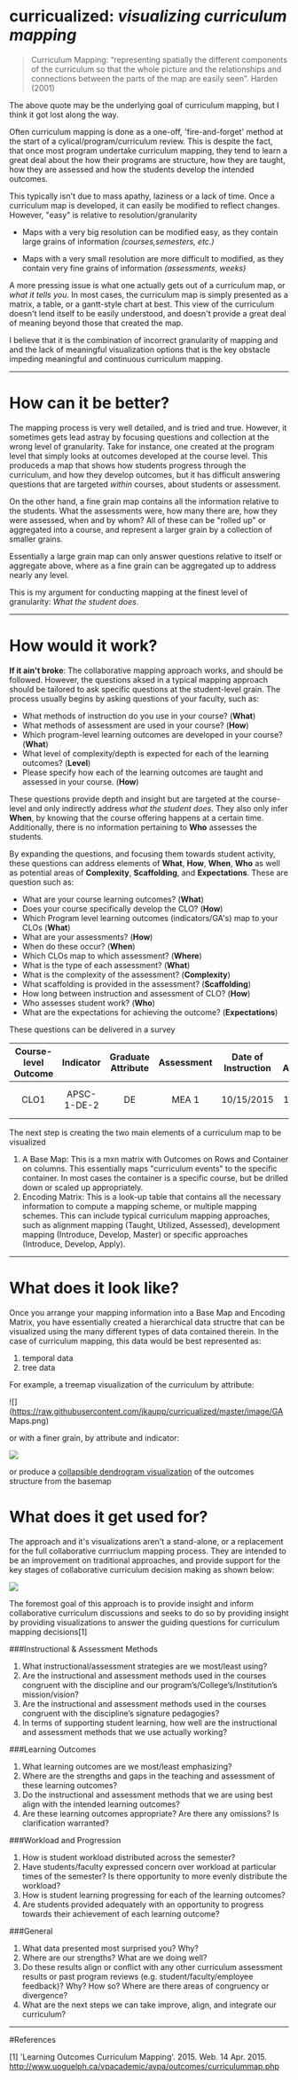 # curricualized: _visualizing curriculum mapping_

>Curriculum Mapping: “representing spatially the different components of the curriculum so that the whole picture and the relationships and connections between the parts of the map are easily seen”.  Harden (2001)

The above quote may be the underlying goal of curriculum mapping, but I think it got lost along the way.

Often curriculum mapping is done as a one-off, 'fire-and-forget' method at the start of a cylical/program/curriculum review. This is despite the fact, that once most  program undertake curriculum mapping, they tend to learn a great deal about the how their programs are structure, how they are taught, how they are assessed and how the students develop the intended outcomes.

This typically isn't due to mass apathy, laziness or a lack of time.  Once a curriculum map is developed, it can easily be modified to reflect changes. However, "easy" is relative to resolution/granularity

   * Maps with a very big resolution can be modified easy, as they contain large grains of information *(courses,semesters, etc.)*

   * Maps with a very small resolution are more difficult to modified, as they contain very fine grains of information *(assessments, weeks)*  

A more pressing issue is what one actually gets out of a curriculum map, or _what it tells you_.  In most cases, the curriculum map is simply presented as a matrix, a table, or a gantt-style chart at best.  This view of the curriculum doesn't lend itself to be easily understood, and doesn't provide a great deal of meaning beyond those that created the map.

I believe that it is the combination of incorrect granularity of mapping and and the lack of meaningful visualization options that is the key obstacle impeding meaningful and continuous curriculum mapping.



---

# How can it be better?

The mapping process is very well detailed, and is tried and true.  However, it sometimes gets lead astray by focusing  questions and collection at the wrong level of granularity.  Take for instance, one created at the program level that simply looks at outcomes developed at the course level.  This produceds a map that shows how students progress through the curriculum, and how they develop outcomes, but it has difficult answering questions that are targeted *within* courses, about students or assessment.  

On the other hand, a fine grain map contains all the information relative to the students.  What the assessments were, how many there are, how they were assessed, when and by whom?  All of these can be "rolled up" or aggregated into a course, and represent a larger grain by a collection of smaller grains.

Essentially a large grain map can only answer questions relative to itself or aggregate above, where as a fine grain can be aggregated up to address nearly any level.

This is my argument for conducting mapping at the finest level of granularity: _What the student does_.

---

# How would it work?

**If it ain't broke**: The collaborative mapping approach works, and should be followed.  However, the questions aksed in a typical mapping approach should be tailored to ask specific questions at the student-level grain.  The process usually begins by asking questions of your faculty, such as:

* What methods of instruction do you use in your course? (**What**)
* What methods of assessment are used in your course? (**How**)
* Which program-level learning outcomes are developed in your course? (**What**)
* What level of complexity/depth is expected for each of the learning outcomes? (**Level**)
* Please specify how each of the learning outcomes are taught and assessed in your course. (**How**)

These questions provide depth and 		insight but are targeted at the course-level and only indirectly address _what the student does_. They also only infer **When**, by knowing that the course offering happens at a certain time.  Additionally, there is no information pertaining to **Who** assesses the students.  

By expanding the questions, and focusing them towards student activity, these questions can address elements of **What**, **How**, **When**, **Who** as well as potential areas of **Complexity**, **Scaffolding**, and **Expectations**. These are question such as:

* What are your course learning outcomes? (**What**)
* Does your course specifically develop the CLO? (**How**)
* Which Program level learning outcomes (indicators/GA's) map to your CLOs (**What**)
* What are your assessments? (**How**)
* When do these occur? (**When**)
* Which CLOs map to which assessment? (**Where**)
* What is the type of each assessment? (**What**)
* What is the complexity of the assessment? (**Complexity**)
* What scaffolding is provided in the assessment? (**Scaffolding**)
* How long between instruction and assessment of CLO? (**How**)
* Who assesses student work? (**Who**)
* What are the expectations for achieving the outcome? (**Expectations**)

These questions can be delivered in a survey

|Course-level Outcome | Indicator   | Graduate Attribute | Assessment | Date of Instruction | Date of Assessment | Assessment Type | Assessed by | Complexity             | Scaffolding          | Expectations |
|:-------------------:|:-----------:|:------------------:|:----------:|:------------------: |:------------------:|:---------------:|:-----------:|:----------------------:|:--------------------:|:------------:|
|   CLO1              | APSC-1-DE-2 |       DE           |    MEA 1   | 10/15/2015          |     10/31/2015     |       OEP       |     TA      | Open-ended, Ill defined| Restriction of scope | Rubric lvl 3 |


The next step is creating the two main elements of a curriculum map to be visualized

1. A Base Map:  This is a mxn matrix with Outcomes on Rows and Container on columns.  This essentially maps "curriculum events" to the specific container.  In most cases the container is a specific course, but be drilled down or scaled up appropriately.
2. Encoding Matrix: This is a look-up table that contains all the necessary information to compute a mapping scheme, or multiple mapping schemes. This can include typical curriculum mapping approaches, such as alignment mapping (Taught, Utilized, Assessed), development mapping (Introduce, Develop, Master) or specific approaches (Introduce, Develop, Apply).

---

# What does it look like?

Once you arrange your mapping information into a Base Map and Encoding Matrix, you have essentially created a hierarchical data structre that can be visualized using the many different types of data contained therein.  In the case of curriculum mapping, this data would be best represented as:

1. temporal data
2. tree data

For example, a treemap visualization of the curriculum by attribute:

![](https://raw.githubusercontent.com/jkaupp/curricualized/master/image/GA Maps.png)

or with a finer grain, by attribute and indicator:

![](https://raw.githubusercontent.com/jkaupp/curricualized/master/image/curriculum_treemap.png)

or produce a [collapsible dendrogram visualization][dendro] of the outcomes structure from the basemap

[dendro]: http://bl.ocks.org/jkaupp/c7affaad7ea147c79799


# What does it get used for?

The approach and it's visualizations aren't a stand-alone, or a replacement for the full collaborative currriuclum mapping process.  They are intended to be an improvement on traditional approaches, and provide support for the key stages of collaborative curriculum decision making as shown below:

![](https://raw.githubusercontent.com/jkaupp/curricualized/master/image/curmapcircle.jpg)


The foremost goal of this approach is to provide insight and inform collaborative curriculum discussions and seeks to do so by providing insight by providing visualizations to answer the guiding questions for curriculum mapping decisions[1]

###Instructional & Assessment Methods

1. What instructional/assessment strategies are we most/least using?
2. Are the instructional and assessment methods used in the courses congruent with the discipline and our program’s/College’s/Institution’s mission/vision?
3. Are the instructional and assessment methods used in the courses congruent with the discipline’s signature pedagogies?
4. In terms of supporting student learning, how well are the instructional and assessment methods that we use actually working?  

###Learning Outcomes

1. What learning outcomes are we most/least emphasizing?
2. Where are the strengths and gaps in the teaching and assessment of these learning outcomes?
3. Do the instructional and assessment methods that we are using best align with the intended learning outcomes?
4. Are these learning outcomes appropriate? Are there any omissions?  Is clarification warranted?

###Workload and Progression

1. How is student workload distributed across the semester?
2. Have students/faculty expressed concern over workload at particular times of the semester? Is there opportunity to more evenly distribute the workload?
3. How is student learning progressing for each of the learning outcomes?
4. Are students provided adequately with an opportunity to progress towards their achievement of each learning outcome?

###General

1. What data presented most surprised you? Why?
2. Where are our strengths?  What are we doing well?
3. Do these results align or conflict with any other curriculum assessment results or past program reviews (e.g. student/faculty/employee feedback)? Why?  How so?  Where are there areas of congruency or divergence?
4. What are the next steps we can take improve, align, and integrate our curriculum?

---

#References

[1] 'Learning Outcomes Curriculum Mapping'. 2015. Web. 14 Apr. 2015. http://www.uoguelph.ca/vpacademic/avpa/outcomes/curriculummap.php
